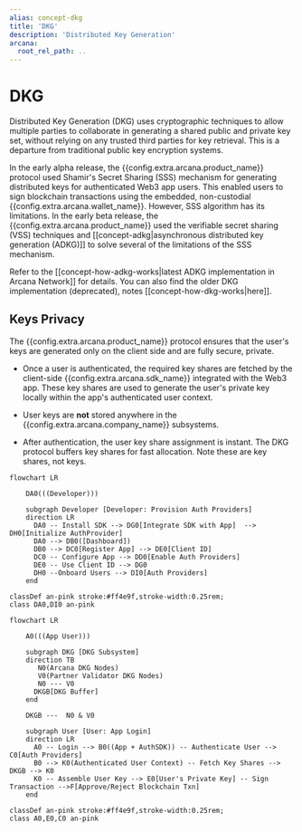 ```yaml
---
alias: concept-dkg
title: 'DKG'
description: 'Distributed Key Generation'
arcana:
  root_rel_path: ..
---
```


# DKG

Distributed Key Generation (DKG) uses cryptographic techniques to allow multiple parties to collaborate in generating a shared public and private key set, without relying on any trusted third parties for key retrieval. This is a departure from traditional public key encryption systems.

In the early alpha release, the {{config.extra.arcana.product_name}} protocol used Shamir's Secret Sharing (SSS) mechanism for generating distributed keys for authenticated Web3 app users. This enabled users to sign blockchain transactions using the embedded, non-custodial {{config.extra.arcana.wallet_name}}. However, SSS algorithm has its limitations. In the early beta release, the {{config.extra.arcana.product_name}} used the verifiable secret sharing (VSS) techniques and [[concept-adkg|asynchronous distributed key generation (ADKG)]] to solve several of the limitations of the SSS mechanism. 

Refer to the [[concept-how-adkg-works|latest ADKG implementation in Arcana Network]] for details. You can also find the older DKG implementation (deprecated), notes [[concept-how-dkg-works|here]]. 

## Keys Privacy

The {{config.extra.arcana.product_name}} protocol ensures that the user's keys are generated only on the client side and are fully secure, private.

* Once a user is authenticated, the required key shares are fetched by the client-side {{config.extra.arcana.sdk_name}} integrated with the Web3 app. These key shares are used to generate the user's private key locally within the app's authenticated user context. 

* User keys are **not** stored anywhere in the {{config.extra.arcana.company_name}} subsystems.

* After authentication, the user key share assignment is instant. The DKG protocol buffers key shares for fast allocation. Note these are key shares, not keys.

```mermaid
flowchart LR

    DA0(((Developer))) 

    subgraph Developer [Developer: Provision Auth Providers]
    direction LR
      DA0 -- Install SDK --> DG0[Integrate SDK with App]  --> DH0[Initialize AuthProvider]
      DA0 --> DB0([Dashboard])
      DB0 --> DC0[Register App] --> DE0[Client ID] 
      DC0 -- Configure App --> DD0[Enable Auth Providers]  
      DE0 -- Use Client ID --> DG0
      DH0 --Onboard Users --> DI0[Auth Providers]
    end

classDef an-pink stroke:#ff4e9f,stroke-width:0.25rem;
class DA0,DI0 an-pink
```

```mermaid
flowchart LR

    A0(((App User))) 

    subgraph DKG [DKG Subsystem]
    direction TB
       N0(Arcana DKG Nodes)
       V0(Partner Validator DKG Nodes)
       N0 --- V0
      DKGB[DKG Buffer]
    end

    DKGB ---  N0 & V0

    subgraph User [User: App Login]
    direction LR
      A0 -- Login --> B0((App + AuthSDK)) -- Authenticate User --> C0[Auth Providers] 
      B0 --> K0(Authenticated User Context) -- Fetch Key Shares --> DKGB --> K0
      K0 -- Assemble User Key --> E0[User's Private Key] -- Sign Transaction -->F[Approve/Reject Blockchain Txn]
    end

classDef an-pink stroke:#ff4e9f,stroke-width:0.25rem;
class A0,E0,C0 an-pink
```